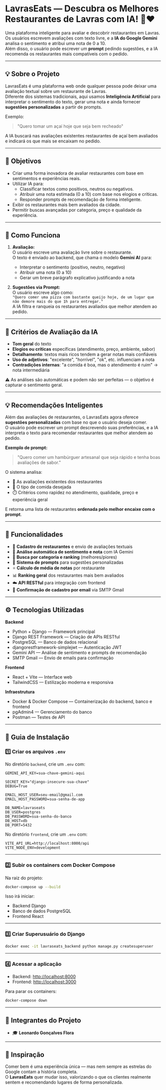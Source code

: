 # LavrasEats — Descubra os Melhores Restaurantes de Lavras com IA! 🤖❤️

Uma plataforma inteligente para avaliar e descobrir restaurantes em Lavras.  
Os usuários escrevem avaliações com texto livre, e a **IA do Google Gemini** analisa o sentimento e atribui uma nota de 0 a 10.  
Além disso, o usuário pode escrever um **prompt** pedindo sugestões, e a IA recomenda os restaurantes mais compatíveis com o pedido.

---

## 💡 Sobre o Projeto

LavrasEats é uma plataforma web onde qualquer pessoa pode deixar uma avaliação textual sobre um restaurante de Lavras.  
Diferente dos sistemas tradicionais, aqui usamos **Inteligência Artificial** para interpretar o sentimento do texto, gerar uma nota e ainda fornecer **sugestões personalizadas** a partir de prompts.

Exemplo:
> "Quero tomar um açaí hoje que seja bem recheado"
  
A IA buscará nas avaliações existentes restaurantes de açaí bem avaliados e indicará os que mais se encaixam no pedido.

---

## 🎯 Objetivos

- Criar uma forma inovadora de avaliar restaurantes com base em sentimentos e experiências reais.  
- Utilizar IA para:
  - Classificar textos como positivos, neutros ou negativos.
  - Atribuir uma nota estimada (0 a 10) com base nos elogios e críticas.  
  - Responder prompts de recomendação de forma inteligente.
- Exibir os restaurantes mais bem avaliados da cidade.
- Permitir buscas avançadas por categoria, preço e qualidade da experiência.

---

## 🧠 Como Funciona

1. **Avaliação:**  
   O usuário escreve uma avaliação livre sobre o restaurante.  
   O texto é enviado ao backend, que chama o modelo **Gemini AI** para:
   - Interpretar o sentimento (positivo, neutro, negativo)
   - Atribuir uma nota (0 a 10)
   - Gerar um breve parágrafo explicativo justificando a nota  

2. **Sugestões via Prompt:**  
   O usuário escreve algo como:  
   `"Quero comer uma pizza com bastante queijo hoje, de um lugar que não demore mais do que 1h para entregar."`  
   A IA filtra e ranqueia os restaurantes avaliados que melhor atendem ao pedido.

---

## 🧪 Critérios de Avaliação da IA

- **Tom geral** do texto  
- **Elogios ou críticas** específicas (atendimento, preço, ambiente, sabor)  
- **Detalhamento**: textos mais ricos tendem a gerar notas mais confiáveis  
- **Uso de adjetivos**: "excelente", "horrível", "ok", etc. influenciam a nota  
- **Contradições internas**: "a comida é boa, mas o atendimento é ruim" → nota intermediária  

⚠️ As análises são automáticas e podem não ser perfeitas — o objetivo é capturar o sentimento geral.

---

## 💡 Recomendações Inteligentes

Além das avaliações de restaurantes, o LavrasEats agora oferece **sugestões personalizadas** com base no que o usuário deseja comer.  
O usuário pode escrever um prompt descrevendo suas preferências, e a IA interpreta o texto para recomendar restaurantes que melhor atendem ao pedido.

**Exemplo de prompt:**

> "Quero comer um hambúrguer artesanal que seja rápido e tenha boas avaliações de sabor."

O sistema analisa:  
- 📝 As avaliações existentes dos restaurantes  
- 🍔 O tipo de comida desejada  
- ⏱️ Critérios como rapidez no atendimento, qualidade, preço e experiência geral  

E retorna uma lista de restaurantes **ordenada pelo melhor encaixe com o prompt**.

---

## 🚀 Funcionalidades

- 📝 **Cadastro de restaurantes** e envio de avaliações textuais  
- 🤖 **Análise automática de sentimento e nota** com IA Gemini  
- 🔎 **Busca por categoria e ranking** (melhores/piores)  
- 💬 **Sistema de prompts** para sugestões personalizadas  
- ⭐ **Cálculo de média de notas** por restaurante  
- 📊 **Ranking geral** dos restaurantes mais bem avaliados  
- ☁️ **API RESTful** para integração com frontend  
- 🔐 **Confirmação de cadastro por email** via SMTP Gmail  

---

## ⚙️ Tecnologias Utilizadas

**Backend**
- Python + Django — Framework principal
- Django REST Framework — Criação de APIs RESTful
- PostgreSQL — Banco de dados relacional
- djangorestframework-simplejwt — Autenticação JWT
- Gemini API — Análise de sentimento e prompts de recomendação
- SMTP Gmail — Envio de emails para confirmação

**Frontend**
- React + Vite — Interface web
- TailwindCSS — Estilização moderna e responsiva

**Infraestrutura**
- Docker & Docker Compose — Containerização do backend, banco e frontend
- pgAdmin4 — Gerenciamento do banco
- Postman — Testes de API

---

## 📖 Guia de Instalação

### 1️⃣ Criar os arquivos `.env`

No diretório `backend`, crie um `.env` com:

```env
GEMINI_API_KEY=sua-chave-gemini-aqui

SECRET_KEY="django-insecure-sua-chave"
DEBUG=True

EMAIL_HOST_USER=seu-email@gmail.com
EMAIL_HOST_PASSWORD=sua-senha-de-app

DB_NAME=lavraseats
DB_USER=postgres
DB_PASSWORD=sua-senha-do-banco
DB_HOST=db
DB_PORT=5432
```

No diretório `frontend`, crie um `.env` com:

```env
VITE_API_URL=http://localhost:8000/api
VITE_NODE_ENV=development
```

---

### 2️⃣ Subir os containers com Docker Compose

Na raiz do projeto:

```bash
docker-compose up --build
```

Isso irá iniciar:
- Backend Django
- Banco de dados PostgreSQL
- Frontend React

---

### 3️⃣ Criar Superusuário do Django

```bash
docker exec -it lavraseats_backend python manage.py createsuperuser
```

---

### 4️⃣ Acessar a aplicação

- Backend: [http://localhost:8000](http://localhost:8000)  
- Frontend: [http://localhost:3000](http://localhost:3000)

Para parar os containers:

```bash
docker-compose down
```

---

## 👥 Integrantes do Projeto

- 🎓 **Leonardo Gonçalves Flora**  

---

## 🧠 Inspiração

Comer bem é uma experiência única — mas nem sempre as estrelas do Google contam a história completa.  
O **LavrasEats** quer mudar isso, valorizando o que os clientes realmente sentem e recomendando lugares de forma personalizada.
